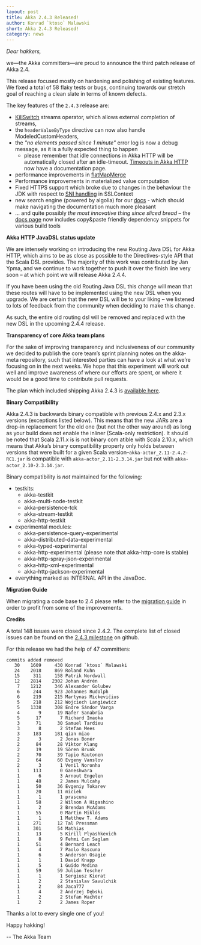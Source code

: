 ```yaml
---
layout: post
title: Akka 2.4.3 Released!
author: Konrad `ktoso` Malawski
short: Akka 2.4.3 Released!
category: news
---
```

*Dear hakkers,*

we—the Akka committers—are proud to announce the third patch release of Akka 2.4.

This release focused mostly on hardening and polishing of existing features. We fixed a total of 58 flaky tests or bugs, continuing towards our stretch goal of reaching a clean slate in terms of known defects. 

The key features of the `2.4.3` release are:

* [KillSwitch](https://github.com/akka/akka/issues/19892) streams operator, which allows external completion of streams,
* the `headerValueByType` directive can now also handle ModeledCustomHeaders,
* the *"no elements passed since 1 minute"* error log is now a debug message, as it is a fully expected thing to happen
    * please remember that idle connections in Akka HTTP will be automatically closed after an idle-timeout. [Timeouts in Akka HTTP](http://doc.akka.io/docs/akka/current/scala/http/common/timeouts.html) now have a documentation page.
* performance improvements in [flatMapMerge](https://github.com/akka/akka/issues/19299)
* Performance improvements in materialized value computation
* Fixed HTTPS support which broke due to changes in the behaviour the JDK with respect to [SNI handling](https://github.com/akka/akka/issues/19858) in SSLContext
* new search engine (powered by algolia) for our [docs](http://doc.akka.io/docs/akka/current/scala.html) - which should make navigating the documentation much more pleasant
* ... and quite possibly *the most innovative thing since sliced bread* – the [docs page](http://akka.io/docs/) now includes copy&paste friendly dependency snippets for various build tools

**Akka HTTP JavaDSL status update**

We are intensely working on introducing the new Routing Java DSL for Akka HTTP, which aims to be as close as possible to the Directives-style API that the Scala DSL provides. The majority of this work was contributed by Jan Ypma, and we continue to work together to push it over the finish line very soon – at which point we will release Akka 2.4.4.

If you have been using the old Routing Java DSL this change will mean that these routes will have to be implemented using the new DSL when you upgrade. We are certain that the new DSL will be to your liking – we listened to lots of feedback from the community when deciding to make this change. 

As such, the entire old routing dsl will be removed and replaced with the new DSL in the upcoming 2.4.4 release.

**Transparency of core Akka team plans**

For the sake of improving transparency and inclusiveness of our community we decided to publish the core team’s sprint planning notes on the akka-meta repository, such that interested parties can have a look at what we’re focusing on in the next weeks. 
We hope that this experiment will work out well and improve awareness of where our efforts are spent, or where it would be a good time to contribute pull requests. 

The plan which included shipping Akka 2.4.3 is [available here](https://github.com/akka/akka-meta/issues/12).

**Binary Compatibility**

Akka 2.4.3 is backwards binary compatible with previous 2.4.x and 2.3.x versions (exceptions listed below). 
This means that the new JARs are a drop-in replacement for the old one (but not the other way around) as long as your 
build does not enable the inliner (Scala-only restriction). It should be noted that Scala 2.11.x is is not binary com
atible with Scala 2.10.x, which means that Akka’s binary compatibility property only holds between versions that were 
built for a given Scala version–`akka-actor_2.11-2.4.2-RC1.jar` is compatible with `akka-actor_2.11-2.3.14.jar` but not with
`akka-actor_2.10-2.3.14.jar`.

Binary compatibility is *not* maintained for the following:

* testkits:
    * akka-testkit
    * akka-multi-node-testkit
    * akka-persistence-tck
    * akka-stream-testkit
    * akka-http-testkit
* experimental modules:
    * akka-persistence-query-experimental
    * akka-distributed-data-experimental
    * akka-typed-experimental
    * akka-http-experimental (please note that akka-http-core is stable)
    * akka-http-spray-json-experimental
    * akka-http-xml-experimental
    * akka-http-jackson-experimental
* everything marked as INTERNAL API in the JavaDoc.

**Migration Guide**

When migrating a code base to 2.4 please refer to the [migration guide](http://doc.akka.io/docs/akka/2.4.3/project/migration-guide-2.3.x-2.4.x.html) 
in order to profit from some of the improvements.

**Credits**

A total 148 issues were closed since 2.4.2.
The complete list of closed issues can be found on the [2.4.3 milestone](https://github.com/akka/akka/issues?q=milestone%3A2.4.3) on github.

For this release we had the help of 47 committers:

~~~
commits added removed
   30    1609     430 Konrad `ktoso` Malawski
   24    2018     869 Roland Kuhn
   15     311     158 Patrik Nordwall
   12    2814    2302 Johan Andrén
    7    1212     346 Alexander Golubev
    6     244     923 Johannes Rudolph
    6     219     215 Martynas Mickevičius
    5     218     212 Wojciech Langiewicz
    5    1338     308 Endre Sándor Varga
    4       9      19 Nafer Sanabria
    5      17       7 Richard Imaoka
    3      71      30 Samuel Tardieu
    3       8       2 Stefan Mees
    3     183     181 qian miao
    2       3       2 Jonas Bonér
    2      84      28 Viktor Klang
    2      19      19 Sören Brunk
    2      70      39 Tapio Rautonen
    2      64      60 Evgeny Vanslov
    2       3       1 Venil Noronha
    1     113       0 Ganeshwara
    1       6       3 Arnout Engelen
    1      48       2 James Mulcahy
    1      50      36 Evgeniy Tokarev
    1      20      11 miciek
    1       1       1 prascuna
    1      58       2 Wilson A Higashino
    1       2       2 Brendan McAdams
    1      55       0 Martin Miklós
    1       1       1 Matthew T. Adams
    1     271      12 Tal Pressman
    1     301      54 Mathias
    1      13       5 Kirill Plyashkevich
    1       8       9 Fehmi Can Saglam
    1      51       4 Bernard Leach
    1       4       7 Paolo Rascuna
    1       6       5 Anderson Osagie
    1       1       1 David Knapp
    1       5       1 Guido Medina
    1      59      59 Julian Tescher
    1       1       1 Sergiusz Kierat
    1       2       2 Stanislav Savulchik
    1       2      84 Jaca777
    1       4       2 Andrzej Dębski
    1       2       2 Stefan Wachter
    1       2       2 James Roper
~~~

Thanks a lot to every single one of you!

Happy hakking!

-- The Akka Team
